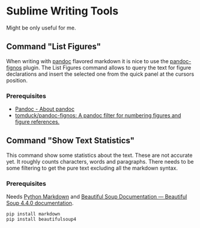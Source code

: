 Sublime Writing Tools
=====================

Might be only useful for me.

## Command "List Figures"

When writing with [pandoc][pandoc] flavored markdown it is nice to use the [pandoc-fignos][fignos] plugin. The List Figures command allows to query the text for figure declarations and insert the selected one from the quick panel at the cursors position.  

### Prerequisites  

- [Pandoc - About pandoc][pandoc]
- [tomduck/pandoc-fignos: A pandoc filter for numbering figures and figure references.][fignos]

[pandoc]: https://pandoc.org/ 
[fignos]: https://github.com/tomduck/pandoc-fignos 

## Command "Show Text Statistics"

This command show some statistics about the text. These are not accurate yet. It roughly counts characters, words and paragraphs. There needs to be some filtering to get the pure text excluding all the markdown syntax.  

### Prerequisites

Needs [Python Markdown](https://pythonhosted.org/Markdown/index.html) and [Beautiful Soup Documentation — Beautiful Soup 4.4.0 documentation](https://www.crummy.com/software/BeautifulSoup/bs4/doc/#).  

    pip install markdown
    pip install beautifulsoup4